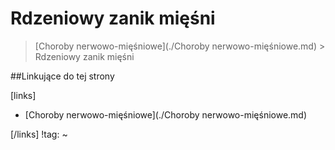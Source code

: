 # Rdzeniowy zanik mięśni

> [Choroby nerwowo-mięśniowe](./Choroby nerwowo-mięśniowe.md) > Rdzeniowy zanik mięśni



##Linkujące do tej strony

[links]

- [Choroby nerwowo-mięśniowe](./Choroby nerwowo-mięśniowe.md)


[/links]
!tag:
~


